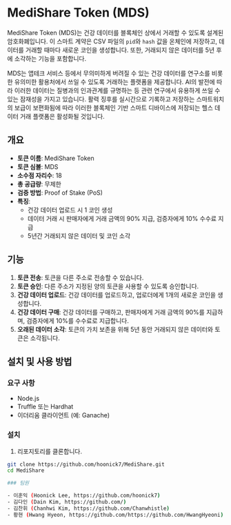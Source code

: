 # MediShare Token (MDS)

MediShare Token (MDS)는 건강 데이터를 블록체인 상에서 거래할 수 있도록 설계된 암호화폐입니다. 이 스마트 계약은 CSV 파일의 `pid`와 `hash` 값을 온체인에 저장하고, 데이터를 거래할 때마다 새로운 코인을 생성합니다. 또한, 거래되지 않은 데이터를 5년 후에 소각하는 기능을 포함합니다.

MDS는 앱테크 서비스 등에서 무의미하게 버려질 수 있는 건강 데이터를 연구소를 비롯한 유의미한 활용처에서 쓰일 수 있도록 거래하는 플랫폼을 제공합니다. AI의 발전에 따라 이러한 데이터는 질병과의 인과관계를 규명하는 등 관련 연구에서 유용하게 쓰일 수 있는 잠재성을 가지고 있습니다. 활력 징후를 실시간으로 기록하고 저장하는 스마트워치의 보급이 보편화됨에 따라 이러한 블록체인 기반 스마트 디바이스에 저장되는 헬스 데이터 거래 플랫폼은 활성화될 것입니다. 

## 개요

- **토큰 이름**: MediShare Token
- **토큰 심볼**: MDS
- **소수점 자리수**: 18
- **총 공급량**: 무제한
- **검증 방법**: Proof of Stake (PoS)
- **특징**:
  - 건강 데이터 업로드 시 1 코인 생성
  - 데이터 거래 시 판매자에게 거래 금액의 90% 지급, 검증자에게 10% 수수료 지급
  - 5년간 거래되지 않은 데이터 및 코인 소각

## 기능

1. **토큰 전송**: 토큰을 다른 주소로 전송할 수 있습니다.
2. **토큰 승인**: 다른 주소가 지정된 양의 토큰을 사용할 수 있도록 승인합니다.
3. **건강 데이터 업로드**: 건강 데이터를 업로드하고, 업로더에게 1개의 새로운 코인을 생성합니다.
4. **건강 데이터 구매**: 건강 데이터를 구매하고, 판매자에게 거래 금액의 90%를 지급하며, 검증자에게 10%를 수수료로 지급합니다.
5. **오래된 데이터 소각**: 토큰의 가치 보존을 위해 5년 동안 거래되지 않은 데이터와 토큰은 소각됩니다.

## 설치 및 사용 방법

### 요구 사항

- Node.js
- Truffle 또는 Hardhat
- 이더리움 클라이언트 (예: Ganache)

### 설치

1. 리포지토리를 클론합니다.

```bash
git clone https://github.com/hoonick7/MediShare.git
cd MediShare

### 팀원

- 이훈익 (Hoonick Lee, https://github.com/hoonick7)
- 김다인 (Dain Kim, https://github.com/)
- 김찬휘 (Chanhwi Kim, https://github.com/Chanwhistle)
- 황현 (Hwang Hyeon, https://github.com/https://github.com/HwangHyeoni)